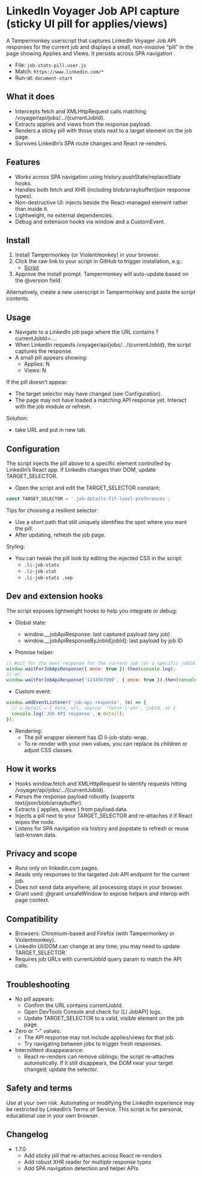 # LinkedIn Voyager Job API capture (sticky UI pill for applies/views)

A Tampermonkey userscript that captures LinkedIn Voyager Job API responses for the current job and displays a small, non-invasive “pill” in the page showing Applies and Views. It persists across SPA navigation .

-   File:  ``job-stats-pill.user.js``  
-   Match:  ``https://www.linkedin.com/*``
-   Run-at:  ``document-start``

## What it does

-   Intercepts  fetch  and  XMLHttpRequest  calls matching  /voyager/api/jobs/.../{currentJobId}.
-   Extracts applies and views from the response payload.
-   Renders a sticky pill with those stats next to a target element on the job page.
-   Survives LinkedIn’s SPA route changes and React re-renders.

## Features

-   Works across SPA navigation using  history.pushState/replaceState  hooks.
-   Handles both  fetch  and  XHR  (including blob/arraybuffer/json response types).
-   Non-destructive UI: injects beside the React-managed element rather than inside it.
-   Lightweight, no external dependencies.
-   Debug and extension hooks via  window  and a CustomEvent.

## Install

1.  Install Tampermonkey (or Violentmonkey) in your browser.
2.  Click the raw link to your script in GitHub to trigger installation, e.g.:
    -   [Script](https://github.com/AbdullahHanfi/Extend-LinkedIn-Jobs/releases/download/v1.1.0/job-stats-pill.user.js)
3.  Approve the install prompt. Tampermonkey will auto-update based on the  @version  field.

Alternatively, create a new userscript in Tampermonkey and paste the script contents.

## Usage

-   Navigate to a LinkedIn job page where the URL contains  ?currentJobId=....
-   When LinkedIn requests  /voyager/api/jobs/.../{currentJobId}, the script captures the response.
-   A small pill appears showing:
    -   Applies: N
    -   Views: N

If the pill doesn’t appear:

-   The target selector may have changed (see Configuration).
-   The page may not have loaded a matching API response yet. Interact with the job module or refresh.


Solution:

-   take URL and put in new tab.

## Configuration

The script injects the pill above to a specific element controlled by LinkedIn’s React app. If LinkedIn changes their DOM, update  TARGET_SELECTOR.

-   Open the script and edit the  TARGET_SELECTOR  constant:

```js
const TARGET_SELECTOR = '.job-details-fit-level-preferences';
```

Tips for choosing a resilient selector:

-   Use a short path that still uniquely identifies the spot where you want the pill.
-   After updating, refresh the job page.

Styling:

-   You can tweak the pill look by editing the injected CSS in the script:
    -   ``.li-job-stats``
    -   ``.li-job-stat``
    -   ``.li-job-stats .sep``

## Dev and extension hooks

The script exposes lightweight hooks to help you integrate or debug:

-   Global state:
    
    -   window.__jobApiResponse: last captured payload (any job)
    -   window.__jobApiResponseByJobId[jobId]: last payload by job ID
-   Promise helper:
    

```js
// Wait for the next response for the current job (or a specific jobId)
window.waitForJobApiResponse({ once: true }).then(console.log);
// or:
window.waitForJobApiResponse('1234567890', { once: true }).then(console.log);
```

-   Custom event:

```js
window.addEventListener('job-api-response', (e) => {
  // e.detail = { data, url, source: 'fetch'|'xhr', jobId, at }
  console.log('Job API response', e.detail);
});
```

-   Rendering:
    -   The pill wrapper element has ID  li-job-stats-wrap.
    -   To re-render with your own values, you can replace its children or adjust CSS classes.

## How it works

-   Hooks  window.fetch  and  XMLHttpRequest  to identify requests hitting  /voyager/api/jobs/.../{currentJobId}.
-   Parses the response payload robustly (supports text/json/blob/arraybuffer).
-   Extracts  { applies, views }  from  payload.data.
-   Injects a pill next to your  TARGET_SELECTOR  and re-attaches it if React wipes the node.
-   Listens for SPA navigation via  history  and  popstate  to refresh or reuse last-known data.

## Privacy and scope

-   Runs only on  linkedin.com  pages.
-   Reads only responses to the targeted Job API endpoint for the current job.
-   Does not send data anywhere; all processing stays in your browser.
-   Grant used:  @grant unsafeWindow  to expose helpers and interop with page context.

## Compatibility

-   Browsers: Chromium-based and Firefox (with Tampermonkey or Violentmonkey).
-   LinkedIn UI/DOM can change at any time; you may need to update  TARGET_SELECTOR.
-   Requires job URLs with  currentJobId  query param to match the API calls.

## Troubleshooting

-   No pill appears:
    -   Confirm the URL contains  currentJobId.
    -   Open DevTools Console and check for  [LI JobAPI]  logs.
    -   Update  TARGET_SELECTOR  to a valid, visible element on the job page.
-   Zero or “-” values:
    -   The API response may not include  applies/views  for that job.
    -   Try navigating between jobs to trigger fresh responses.
-   Intermittent disappearance:
    -   React re-renders can remove siblings; the script re-attaches automatically. If it still disappears, the DOM near your target changed; update the selector.

## Safety and terms

Use at your own risk. Automating or modifying the LinkedIn experience may be restricted by LinkedIn’s Terms of Service. This script is for personal, educational use in your own browser.

## Changelog

-   1.7.0
    -   Add sticky pill that re-attaches across React re-renders
    -   Add robust XHR reader for multiple response types
    -   Add SPA navigation detection and helper APIs

